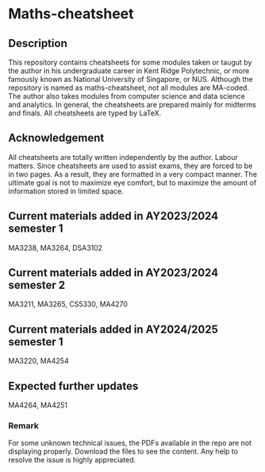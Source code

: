 # Maths-cheatsheet
## Description
This repository contains cheatsheets for some modules taken or taugut by the author in his undergraduate career in Kent Ridge Polytechnic, or more famously known as National University of Singapore, or NUS. Although the repository is named as maths-cheatsheet, not all modules are MA-coded. The author also takes modules from computer science and data science and analytics. In general, the cheatsheets are prepared mainly for midterms and finals. All cheatsheets are typed by LaTeX.
## Acknowledgement
All cheatsheets are totally written independently by the author. Labour matters. Since cheatsheets are used to assist exams, they are forced to be in two pages. As a result, they are formatted in a very compact manner. The ultimate goal is not to maximize eye comfort, but to maximize the amount of information stored in limited space.
## Current materials added in AY2023/2024 semester 1
MA3238, MA3264, DSA3102
## Current materials added in AY2023/2024 semester 2
MA3211, MA3265, CS5330, MA4270
## Current materials added in AY2024/2025 semester 1
MA3220, MA4254
## Expected further updates
MA4264, MA4251

### Remark
For some unknown technical issues, the PDFs available in the repo are not displaying properly. Download the files to see the content. Any help to resolve the issue is highly appreciated.
